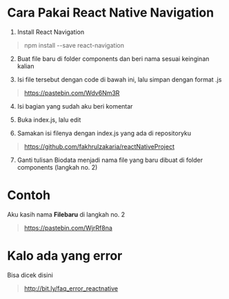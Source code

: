 # Cara Pakai React Native Navigation
1. Install  React Navigation
> npm install --save react-navigation

2. Buat file baru di folder components dan beri nama sesuai keinginan kalian

3. Isi file tersebut dengan code di bawah ini, lalu simpan dengan format .js
> https://pastebin.com/Wdv6Nm3R

4. Isi bagian yang sudah aku beri komentar

5. Buka index.js, lalu edit

6. Samakan isi filenya dengan index.js yang ada di repositoryku
>https://github.com/fakhrulzakaria/reactNativeProject

7. Ganti tulisan Biodata menjadi nama file yang baru dibuat di folder components (langkah no. 2)


# Contoh 
Aku kasih nama **Filebaru** di langkah no. 2
>https://pastebin.com/WjrRf8na

# Kalo ada yang error
Bisa dicek disini
>http://bit.ly/faq_error_reactnative


